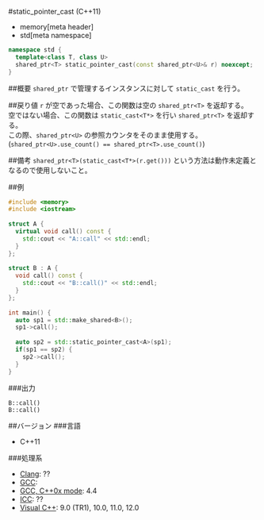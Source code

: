 #static_pointer_cast (C++11)
* memory[meta header]
* std[meta namespace]

```cpp
namespace std {
  template<class T, class U>
  shared_ptr<T> static_pointer_cast(const shared_ptr<U>& r) noexcept;
}
```

##概要
`shared_ptr` で管理するインスタンスに対して `static_cast` を行う。 


##戻り値
`r` が空であった場合、この関数は空の `shared_ptr<T>` を返却する。  
空ではない場合、この関数は `static_cast<T*>` を行い `shared_ptr<T>` を返却する。  
この際、`shared_ptr<U>` の参照カウンタをそのまま使用する。(`shared_ptr<U>.use_count() == shared_ptr<T>.use_count()`)


##備考
`shared_ptr<T>(static_cast<T*>(r.get()))` という方法は動作未定義となるので使用しないこと。


##例
```cpp
#include <memory>
#include <iostream>
 
struct A {
  virtual void call() const {
    std::cout << "A::call" << std::endl;
  }
};
 
struct B : A {
  void call() const {
    std::cout << "B::call()" << std::endl;
  }
};
 
int main() {
  auto sp1 = std::make_shared<B>();
  sp1->call();
 
  auto sp2 = std::static_pointer_cast<A>(sp1);
  if(sp1 == sp2) {
    sp2->call();
  }
}
```

###出力
```
B::call()
B::call()
```

##バージョン
###言語
- C++11

###処理系
- [Clang](/implementation.md#clang): ??
- [GCC](/implementation.md#gcc): 
- [GCC, C++0x mode](/implementation.md#gcc): 4.4
- [ICC](/implementation.md#icc): ??
- [Visual C++](/implementation.md#visual_cpp): 9.0 (TR1), 10.0, 11.0, 12.0


